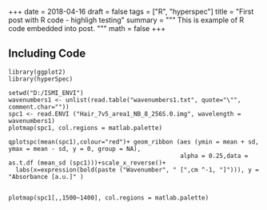 +++
date = 2018-04-16
draft = false
tags = ["R", "hyperspec"]
title = "First post with R code - highligh testing"
summary = """
This is example of R code embedded into post.
"""
math = false
+++


## Including Code

```{r setup, include=FALSE}
library(ggplot2)
library(hyperSpec)

setwd("D:/ISMI_ENVI")
wavenumbers1 <- unlist(read.table("wavenumbers1.txt", quote="\"", comment.char=""))
spc1 <- read.ENVI ("Hair_7v5_area1_NB_8_256S.0.img", wavelength = wavenumbers1)
plotmap(spc1, col.regions = matlab.palette)

qplotspc(mean(spc1),colour="red")+ geom_ribbon (aes (ymin = mean + sd, ymax = mean - sd, y = 0, group = NA),
                                                alpha = 0.25,data = as.t.df (mean_sd (spc1)))+scale_x_reverse()+
  labs(x=expression(bold(paste ("Wavenumber", " [",cm ^-1, "]"))), y = "Absorbance [a.u.]" )


plotmap(spc1[,,1500~1400], col.regions = matlab.palette)
```
